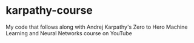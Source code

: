 # karpathy-course
My code that follows along with Andrej Karpathy's Zero to Hero Machine Learning and Neural Networks course on YouTube
